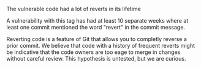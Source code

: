 The vulnerable code had a lot of reverts in its lifetime

A vulnerability with this tag has had at least 10 separate weeks where at least one commit mentioned the word "revert" in the commit message.

Reverting code is a feature of Git that allows you to completly reverse a prior commit. We believe that code with a history of frequent reverts might be indicative that the code owners are too eage to merge in changes without careful review. This hypothesis is untested, but we are curious.
